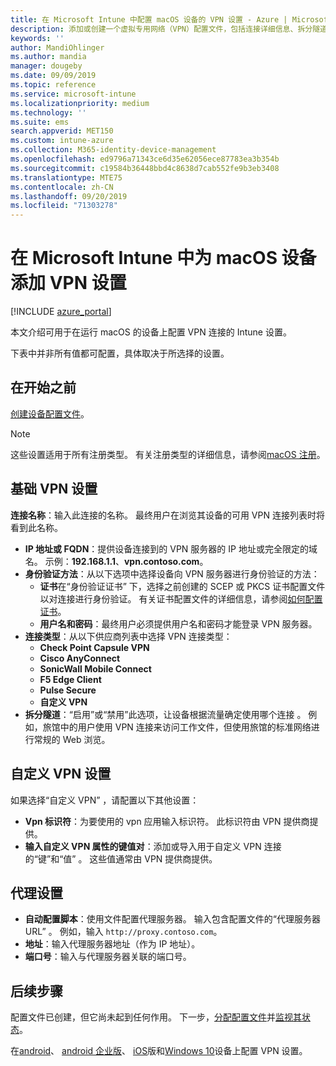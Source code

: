 ```yaml
---
title: 在 Microsoft Intune 中配置 macOS 设备的 VPN 设置 - Azure | Microsoft Docs
description: 添加或创建一个虚拟专用网络（VPN）配置文件，包括连接详细信息、拆分隧道、具有标识符、键和值对的自定义 VPN 设置、带有配置脚本的代理设置、IP 或 FQDN 地址和中的 TCP 端口在运行 macOS 的设备上 Microsoft Intune。
keywords: ''
author: MandiOhlinger
ms.author: mandia
manager: dougeby
ms.date: 09/09/2019
ms.topic: reference
ms.service: microsoft-intune
ms.localizationpriority: medium
ms.technology: ''
ms.suite: ems
search.appverid: MET150
ms.custom: intune-azure
ms.collection: M365-identity-device-management
ms.openlocfilehash: ed9796a71343ce6d35e62056ece87783ea3b354b
ms.sourcegitcommit: c19584b36448bbd4c8638d7cab552fe9b3eb3408
ms.translationtype: MTE75
ms.contentlocale: zh-CN
ms.lasthandoff: 09/20/2019
ms.locfileid: "71303278"
---
```

# <a name="add-vpn-settings-on-macos-devices-in-microsoft-intune"></a>在 Microsoft Intune 中为 macOS 设备添加 VPN 设置

[!INCLUDE [azure_portal](./includes/azure_portal.md)]

本文介绍可用于在运行 macOS 的设备上配置 VPN 连接的 Intune 设置。

下表中并非所有值都可配置，具体取决于所选择的设置。

## <a name="before-you-begin"></a>在开始之前

[创建设备配置文件](vpn-settings-configure.md)。

> [!NOTE]
> 这些设置适用于所有注册类型。 有关注册类型的详细信息，请参阅[macOS 注册](macos-enroll.md)。

## <a name="base-vpn-settings"></a>基础 VPN 设置

**连接名称**：输入此连接的名称。 最终用户在浏览其设备的可用 VPN 连接列表时将看到此名称。
- **IP 地址或 FQDN**：提供设备连接到的 VPN 服务器的 IP 地址或完全限定的域名。 示例：**192.168.1.1**、**vpn.contoso.com**。
- **身份验证方法**：从以下选项中选择设备向 VPN 服务器进行身份验证的方法：
  - **证书**在“身份验证证书”  下，选择之前创建的 SCEP 或 PKCS 证书配置文件以对连接进行身份验证。 有关证书配置文件的详细信息，请参阅[如何配置证书](certificates-configure.md)。
  - **用户名和密码**：最终用户必须提供用户名和密码才能登录 VPN 服务器。
- **连接类型**：从以下供应商列表中选择 VPN 连接类型：
  - **Check Point Capsule VPN**
  - **Cisco AnyConnect**
  - **SonicWall Mobile Connect**
  - **F5 Edge Client**
  - **Pulse Secure**
  - **自定义 VPN**
- **拆分隧道**：“启用”或“禁用”此选项，让设备根据流量确定使用哪个连接   。 例如，旅馆中的用户使用 VPN 连接来访问工作文件，但使用旅馆的标准网络进行常规的 Web 浏览。

<!--- **Per-app VPN** - Select this option if you want to associate this VPN connection with an iOS or macOS app so that the connection will be opened when the app is run. You can associate the VPN profile with an app when you assign the software. For more information, see [How to assign and monitor apps](apps-deploy.md). --->

## <a name="custom-vpn-settings"></a>自定义 VPN 设置

如果选择“自定义 VPN”  ，请配置以下其他设置：

- **Vpn 标识符**：为要使用的 vpn 应用输入标识符。 此标识符由 VPN 提供商提供。
- **输入自定义 VPN 属性的键值对**：添加或导入用于自定义 VPN 连接的“键”和“值”   。 这些值通常由 VPN 提供商提供。

## <a name="proxy-settings"></a>代理设置

- **自动配置脚本**：使用文件配置代理服务器。 输入包含配置文件的“代理服务器 URL”  。 例如，输入 `http://proxy.contoso.com`。
- **地址**：输入代理服务器地址（作为 IP 地址）。
- **端口号**：输入与代理服务器关联的端口号。

## <a name="next-steps"></a>后续步骤

配置文件已创建，但它尚未起到任何作用。 下一步，[分配配置文件](device-profile-assign.md)并[监视其状态](device-profile-monitor.md)。

在[android](vpn-settings-android.md)、 [android 企业版](vpn-settings-android-enterprise.md)、 [iOS](vpn-settings-ios.md)版和[Windows 10](vpn-settings-windows-10.md)设备上配置 VPN 设置。
